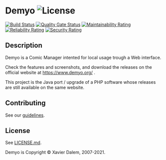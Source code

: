 # Demyo ![License](https://img.shields.io/badge/license-AGPL%20v3-blue.svg)

[![Build Status](https://travis-ci.org/The4thLaw/demyo.svg?branch=master)](https://travis-ci.org/The4thLaw/demyo) [![Quality Gate Status](https://sonarcloud.io/api/project_badges/measure?project=The4thLaw_demyo&metric=alert_status)](https://sonarcloud.io/dashboard?id=The4thLaw_demyo) [![Maintainability Rating](https://sonarcloud.io/api/project_badges/measure?project=The4thLaw_demyo&metric=sqale_rating)](https://sonarcloud.io/dashboard?id=The4thLaw_demyo) [![Reliability Rating](https://sonarcloud.io/api/project_badges/measure?project=The4thLaw_demyo&metric=reliability_rating)](https://sonarcloud.io/dashboard?id=The4thLaw_demyo) [![Security Rating](https://sonarcloud.io/api/project_badges/measure?project=The4thLaw_demyo&metric=security_rating)](https://sonarcloud.io/dashboard?id=The4thLaw_demyo)

## Description
Demyo is a Comic Manager intented for local usage trough a Web interface.

Check the features and screenshots, and download the releases on the official website at https://www.demyo.org/ .

This project is the Java port / upgrade of a PHP software whose releases are still available on the same website.

## Contributing

See our [guidelines](.github/CONTRIBUTING.md).

## License

See [LICENSE.md](LICENSE.md).

Demyo is Copyright © Xavier Dalem, 2007-2021.
